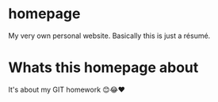 # homepage

My very own personal website. Basically this is just a résumé.

# Whats this homepage about

It's about my GIT homework
😊😂❤️
